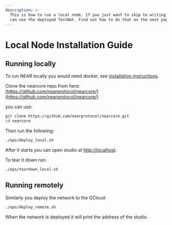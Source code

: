 ```yaml
---
description: >-
  This is how to run a local node. If you just want to skip to writing code, you
  can use the deployed TestNet. Find out how to do that on the next page.
---
```


# Local Node Installation Guide

## Running locally

To run NEAR locally you would need docker, see [installation instructions](https://www.docker.com/get-started).

Clone the nearcore repo from here: [https://github.com/nearprotocol/nearcore/](https://github.com/nearprotocol/nearcore/)

you can use:

```bash
git clone https://github.com/nearprotocol/nearcore.git
cd nearcore
```

Then run the following:

```bash
./ops/deploy_local.sh
```

After it starts you can open studio at [http://localhost](http://localhost).

To tear it down run:

```bash
./ops/teardown_local.sh
```

## Running remotely

Similarly you deploy the network to the GCloud:

```bash
./ops/deploy_remote.sh
```

When the network is deployed it will print the address of the studio.

